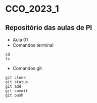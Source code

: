 # CCO_2023_1
## Repositório das aulas de PI
- Aula 01 
 - Comandos terminal
 ```
 cd
 ls
 ```
 - Comandos git
 ```
 git clone 
 git status
 git add
 git commit
 git push
```